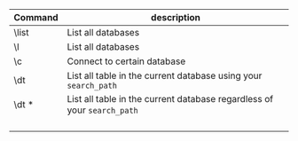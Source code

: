 | Command | description                                                             |
| ------- | -----------                                                             |
| \list   | List all databases                                                      |
| \l      | List all databases                                                      |
| \c      | Connect to certain database                                             |
| \dt     | List all table in the current database using your `search_path`         |
| \dt *   | List all table in the current database regardless of your `search_path` |
|         |                                                                         |
|         |                                                                         |
|         |                                                                         |
|         |                                                                         |

